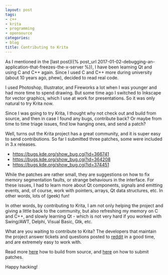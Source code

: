 ```yaml
---
layout: post
tags:
- c++
- krita
- programming
- opensource
categories:
- blog
title: Contributing to Krita
---
```


As I mentioned in the [last post]({% post_url 2017-01-02-debugging-an-application-that-freezes-the-x-server %}),
I have been learning Qt and using C and C++ again.
Since I used C and C++ more during university (about 10 years ago, phew), decided
to read real code.

I used Photoshop, Illustrator, and Fireworks a lot when I was younger and had more
time to spend drawing. But some time ago I switched to Inkscape for vector graphics,
which I use at work for presentations. So it was only natural to try Krita now.

Since I was going to try Krita, I thought why not check out and build from source, and then
in case I found any bugs, contribute back? Or maybe from time to time triage issues,
find low hanging ones, and send a patch?

Well, turns out the Krita project has a great community, and it is super easy to send
contributions. So far I submitted three patches, some were included in 3.x releases.

* <a href="https://bugs.kde.org/show_bug.cgi?id=366741">https://bugs.kde.org/show_bug.cgi?id=366741</a>
* <a href="https://bugs.kde.org/show_bug.cgi?id=364208">https://bugs.kde.org/show_bug.cgi?id=364208</a>
* <a href="https://bugs.kde.org/show_bug.cgi?id=374451">https://bugs.kde.org/show_bug.cgi?id=374451</a>

While the patches are rather small, they are suggestions on how to fix memory
segmentation faults, or strange behaviours in the interface. For these issues,
I had to learn more about Qt components, signals and emitting events, and,
of course, work with pointers, arrays, Qt data structures, etc. In other words,
lots of (geek) fun!

In other words, by contributing to Krita, I am not only helping the project
and giving a little back to the community, but also refreshing my memory on
C and C++, and slowly learning Qt - which is not very hard if you worked with
Swing/AWT, Delphi, Visual Basic, Gtk, etc.

What are you waiting to contribute to Krita? The developers that maintain the
project answer tickets and questions posted to [reddit](https://reddit.com/r/krita)
in a good time, and are extremely easy to work with.

Read more [here](http://www.davidrevoy.com/article193/guide-building-krita-on-linux-for-cats) how to build from source, and
[here](https://krita.org/en/get-involved/developers/) on how to submit patches.

Happy hacking!
